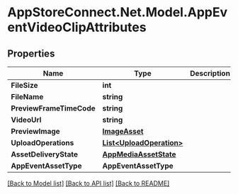 # AppStoreConnect.Net.Model.AppEventVideoClipAttributes

## Properties

Name | Type | Description | Notes
------------ | ------------- | ------------- | -------------
**FileSize** | **int** |  | [optional] 
**FileName** | **string** |  | [optional] 
**PreviewFrameTimeCode** | **string** |  | [optional] 
**VideoUrl** | **string** |  | [optional] 
**PreviewImage** | [**ImageAsset**](ImageAsset.md) |  | [optional] 
**UploadOperations** | [**List&lt;UploadOperation&gt;**](UploadOperation.md) |  | [optional] 
**AssetDeliveryState** | [**AppMediaAssetState**](AppMediaAssetState.md) |  | [optional] 
**AppEventAssetType** | **AppEventAssetType** |  | [optional] 

[[Back to Model list]](../README.md#documentation-for-models) [[Back to API list]](../README.md#documentation-for-api-endpoints) [[Back to README]](../README.md)

